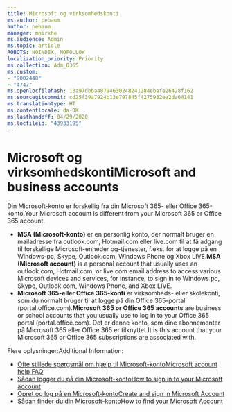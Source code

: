```yaml
---
title: Microsoft og virksomhedskonti
ms.author: pebaum
author: pebaum
manager: mnirkhe
ms.audience: Admin
ms.topic: article
ROBOTS: NOINDEX, NOFOLLOW
localization_priority: Priority
ms.collection: Adm_O365
ms.custom:
- "9002448"
- "4747"
ms.openlocfilehash: 13a97dbba48794630248241284ebafe26428f162
ms.sourcegitcommit: cd25f39a7924b13e797845f4275932ea2da64141
ms.translationtype: HT
ms.contentlocale: da-DK
ms.lasthandoff: 04/29/2020
ms.locfileid: "43933195"
---
```

# <a name="microsoft-and-business-accounts"></a><span data-ttu-id="5acaf-102">Microsoft og virksomhedskonti</span><span class="sxs-lookup"><span data-stu-id="5acaf-102">Microsoft and business accounts</span></span>

<span data-ttu-id="5acaf-103">Din Microsoft-konto er forskellig fra din Microsoft 365- eller Office 365-konto.</span><span class="sxs-lookup"><span data-stu-id="5acaf-103">Your Microsoft account is different from your Microsoft 365 or Office 365 account.</span></span>

- <span data-ttu-id="5acaf-104">**MSA (Microsoft-konto)** er en personlig konto, der normalt bruger en mailadresse fra outlook.com, Hotmail.com eller live.com til at få adgang til forskellige Microsoft-enheder og-tjenester, f.eks. for at logge på en Windows-pc, Skype, Outlook.com, Windows Phone og Xbox LIVE.</span><span class="sxs-lookup"><span data-stu-id="5acaf-104">**MSA (Microsoft account)** is a personal account that usually uses an outlook.com, Hotmail.com, or live.com email address to access various Microsoft devices and services, for instance, to sign in to Windows pc, Skype, Outlook.com, Windows Phone, and Xbox LIVE.</span></span>
- <span data-ttu-id="5acaf-105">**Microsoft 365-eller Office 365-konti** er virksomheds- eller skolekonti, som du normalt bruger til at logge på din Office 365-portal (portal.office.com).</span><span class="sxs-lookup"><span data-stu-id="5acaf-105">**Microsoft 365 or Office 365 accounts** are business or school accounts that you usually use to log in to your Office 365 portal (portal.office.com).</span></span> <span data-ttu-id="5acaf-106">Det er denne konto, som dine abonnementer på Microsoft 365 eller Office 365 er tilknyttet.</span><span class="sxs-lookup"><span data-stu-id="5acaf-106">It is this account that your Microsoft 365 or Office 365 subscriptions are associated with.</span></span>

<span data-ttu-id="5acaf-107">Flere oplysninger:</span><span class="sxs-lookup"><span data-stu-id="5acaf-107">Additional Information:</span></span>

- [<span data-ttu-id="5acaf-108">Ofte stillede spørgsmål om hjælp til Microsoft-konto</span><span class="sxs-lookup"><span data-stu-id="5acaf-108">Microsoft account help FAQ</span></span>](https://support.microsoft.com/hub/4294457/microsoft-account-help) 
- [<span data-ttu-id="5acaf-109">Sådan logger du på din Microsoft-konto</span><span class="sxs-lookup"><span data-stu-id="5acaf-109">How to sign in to your Microsoft account</span></span>](https://support.microsoft.com/help/4028195/microsoft-account-how-to-sign-in)
- [<span data-ttu-id="5acaf-110">Opret og log på en Microsoft-konto</span><span class="sxs-lookup"><span data-stu-id="5acaf-110">Create and sign in Microsoft Account</span></span>](https://account.microsoft.com/account)
- [<span data-ttu-id="5acaf-111">Sådan finder du din Microsoft-konto</span><span class="sxs-lookup"><span data-stu-id="5acaf-111">How to find your Microsoft Account</span></span>](https://support.microsoft.com/help/13811/microsoft-account-how-to-find)
